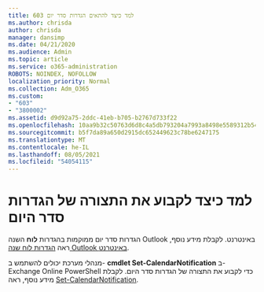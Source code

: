 ```yaml
---
title: 603 למד כיצד להתאים הגדרות סדר יום
ms.author: chrisda
author: chrisda
manager: dansimp
ms.date: 04/21/2020
ms.audience: Admin
ms.topic: article
ms.service: o365-administration
ROBOTS: NOINDEX, NOFOLLOW
localization_priority: Normal
ms.collection: Adm_O365
ms.custom:
- "603"
- "3800002"
ms.assetid: d9d92a75-2ddc-41eb-b705-b2767d733f22
ms.openlocfilehash: 10aa9b32c50763d6d8c4a5db793204a7993a8498e5589312b54e2d02a14d7dcd
ms.sourcegitcommit: b5f7da89a650d2915dc652449623c78be6247175
ms.translationtype: MT
ms.contentlocale: he-IL
ms.lasthandoff: 08/05/2021
ms.locfileid: "54054115"
---
```

# <a name="learn-how-to-configure-agenda-settings"></a>למד כיצד לקבוע את התצורה של הגדרות סדר היום

הגדרות סדר יום ממוקמות בהגדרות **לוח** השנה Outlook באינטרנט. לקבלת מידע נוסף, ראה [הגדרות לוח שנה Outlook באינטרנט](https://support.office.com/article/12cba5a4-4f95-4d00-bfc3-b694aa67ac8f).

מנהלי מערכת יכולים להשתמש ב- **cmdlet Set-CalendarNotification** ב- Exchange Online PowerShell כדי לקבוע את התצורה של הגדרות סדר היום. לקבלת מידע נוסף, ראה [Set-CalendarNotification](https://technet.microsoft.com/library/dd351284).
